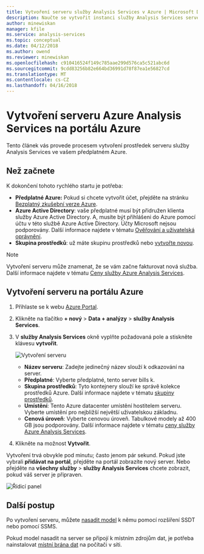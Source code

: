 ```yaml
---
title: Vytvoření serveru služby Analysis Services v Azure | Microsoft Docs
description: Naučte se vytvořit instanci služby Analysis Services serveru v Azure.
author: minewiskan
manager: kfile
ms.service: analysis-services
ms.topic: conceptual
ms.date: 04/12/2018
ms.author: owend
ms.reviewer: minewiskan
ms.openlocfilehash: c910416524f149c785aae299d576ca5c521abc6d
ms.sourcegitcommit: 9cdd83256b82e664bd36991d78f87ea1e56827cd
ms.translationtype: MT
ms.contentlocale: cs-CZ
ms.lasthandoff: 04/16/2018
---
```

# <a name="create-an-azure-analysis-services-server-in-azure-portal"></a>Vytvoření serveru Azure Analysis Services na portálu Azure
Tento článek vás provede procesem vytvoření prostředek serveru služby Analysis Services ve vašem předplatném Azure.

## <a name="before-you-begin"></a>Než začnete
K dokončení tohoto rychlého startu je potřeba:

* **Předplatné Azure:** Pokud si chcete vytvořit účet, přejděte na stránku [Bezplatný zkušební verze Azure](https://azure.microsoft.com/offers/ms-azr-0044p/).
* **Azure Active Directory**: vaše předplatné musí být přidružen klienta služby Azure Active Directory. A, musíte být přihlášeni do Azure pomocí účtu v této službě Azure Active Directory. Účty Microsoft nejsou podporovány. Další informace najdete v tématu [Ověřování a uživatelská oprávnění](analysis-services-manage-users.md).
* **Skupina prostředků**: už máte skupinu prostředků nebo [vytvořte novou](../azure-resource-manager/resource-group-overview.md).

> [!NOTE]
> Vytvoření serveru může znamenat, že se vám začne fakturovat nová služba. Další informace najdete v tématu [Ceny služby Azure Analysis Services](https://azure.microsoft.com/pricing/details/analysis-services/).
> 
> 

## <a name="to-create-a-server-in-the-azure-portal"></a>Vytvoření serveru na portálu Azure
1. Přihlaste se k webu [Azure Portal](https://portal.azure.com).  
2. Klikněte na tlačítko **+ nový** > **Data + analýzy** > **služby Analysis Services**.
3. V **služby Analysis Services** okně vyplňte požadovaná pole a stiskněte klávesu **vytvořit**.
   
    ![Vytvoření serveru](./media/analysis-services-create-server/aas-create-server-blade.png)
   
   * **Název serveru**: Zadejte jedinečný název slouží k odkazování na server.
   * **Předplatné**: Vyberte předplatné, tento server bills k.
   * **Skupina prostředků**: Tyto kontejnery slouží ke správě kolekce prostředků Azure. Další informace najdete v tématu [skupiny prostředků](../azure-resource-manager/resource-group-overview.md).
   * **Umístění**: Tento Azure datacenter umístění hostitelem serveru. Vyberte umístění pro nejbližší největší uživatelskou základnu.
   * **Cenová úroveň**: Vyberte cenovou úroveň. Tabulkové modely až 400 GB jsou podporovány. Další informace najdete v tématu [ceny služby Azure Analysis Services](https://azure.microsoft.com/pricing/details/analysis-services/).
4. Klikněte na možnost **Vytvořit**.

Vytvoření trvá obvykle pod minutu; často jenom pár sekund. Pokud jste vybrali **přidávat na portál**, přejděte na portál zobrazíte nový server. Nebo přejděte na **všechny služby** > **služby Analysis Services** chcete zobrazit, pokud váš server je připraven.

 ![Řídicí panel](./media/analysis-services-create-server/aas-create-server-dashboard.png)


## <a name="next-steps"></a>Další postup
Po vytvoření serveru, můžete [nasadit model](analysis-services-deploy.md) k němu pomocí rozšíření SSDT nebo pomocí SSMS.

Pokud model nasadit na server se připojí k místním zdrojům dat, je potřeba nainstalovat [místní brána dat](analysis-services-gateway.md) na počítači v síti.

